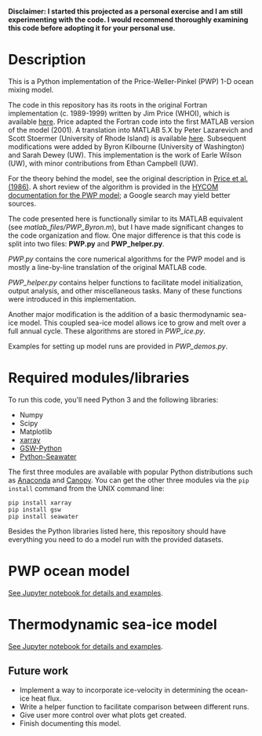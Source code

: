 **Disclaimer: I started this projected as a personal exercise and I am still experimenting with the code. I would recommend thoroughly examining this code before adopting it for your personal use.** 


# Description

This is a Python implementation of the Price-Weller-Pinkel (PWP) 1-D ocean mixing model.

The code in this repository has its roots in the original Fortran implementation (c. 1989-1999) written by Jim Price (WHOI), which is available [here](http://www.whoi.edu/science/po/people/jprice/website/projects_upperocean.html). Price adapted the Fortran code into the first MATLAB version of the model (2001). A translation into MATLAB 5.X by Peter Lazarevich and Scott Stoermer (University of Rhode Island) is available [here](http://www.po.gso.uri.edu/rafos/research/pwp/). Subsequent modifications were added by Byron Kilbourne (University of Washington) and Sarah Dewey (UW). This implementation is the work of Earle Wilson (UW), with minor contributions from Ethan Campbell (UW).

For the theory behind the model, see the original description in [Price et al. (1986)](http://onlinelibrary.wiley.com/doi/10.1029/JC091iC07p08411/full). A short review of the algorithm is provided in the [HYCOM documentation for the PWP model](https://hycom.org/attachments/067_pwp.pdf); a Google search may yield better sources.

The code presented here is functionally similar to its MATLAB equivalent (see *matlab_files/PWP_Byron.m*), but I have made significant changes to the code organization and flow. One major difference is that this code is split into two files: **PWP.py** and **PWP_helper.py**. 

*PWP.py* contains the core numerical algorithms for the PWP model and is mostly a line-by-line translation of the original MATLAB code. 

*PWP_helper.py* contains helper functions to facilitate model initialization, output analysis, and other miscellaneous tasks. Many of these functions were introduced in this implementation.

Another major modification is the addition of a basic thermodynamic sea-ice model. This coupled sea-ice model allows ice to grow and melt over a full annual cycle. These algorithms are stored in *PWP_ice.py*.

Examples for setting up model runs are provided in *PWP_demos.py*.  

# Required modules/libraries
To run this code, you'll need Python 3 and the following libraries:

+ Numpy
+ Scipy
+ Matplotlib
+ [xarray](http://xarray.pydata.org/en/stable/)
+ [GSW-Python](https://teos-10.github.io/GSW-Python/)
+ [Python-Seawater](http://pythonhosted.org/seawater/eos80.html)

The first three modules are available with popular Python distributions such as [Anaconda](https://www.continuum.io/downloads) and [Canopy](https://store.enthought.com/downloads/#default). You can get the other three modules via the `pip install` command from the UNIX command line:

```
pip install xarray
pip install gsw
pip install seawater
```

Besides the Python libraries listed here, this repository should have everything you need to do a model run with the provided datasets.


# PWP ocean model
[See Jupyter notebook for details and examples](https://github.com/earlew/pwp_python/blob/with_sea_ice_v2/PWP_model.ipynb).



# Thermodynamic sea-ice model
[See Jupyter notebook for details and examples](https://github.com/earlew/pwp_python/blob/with_sea_ice_v2/PWP_ice_model.ipynb).



## Future work
+ Implement a way to incorporate ice-velocity in determining the ocean-ice heat flux.
+ Write a helper function to facilitate comparison between different runs.
+ Give user more control over what plots get created.
+ Finish documenting this model.


